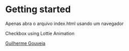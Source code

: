 # Getting started

Apenas abra o arquivo index.html usando um navegador

Checkbox using Lottie Animation

[Guilherme Gouveia](https://github.com/GuilhermeAGouveia/)

